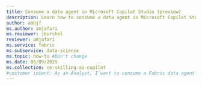 ```yaml
---
title: Consume a data agent in Microsoft Copilot Studio (preview)
description: Learn how to consume a data agent in Microsoft Copilot Studio.
author: amhjf
ms.author: amjafari
ms.reviewer: jburchel
reviewer: amjafari
ms.service: fabric
ms.subservice: data-science
ms.topic: how-to #Don't change
ms.date: 05/09/2025
ms.collection: ce-skilling-ai-copilot
#customer intent: As an Analyst, I want to consume a Fabric data agent within Microsoft Copilot Studio.
---
```

<!--
# Consume a Fabric Data Agent in Microsoft Copilot Studio (preview)

Microsoft Copilot Studio is a graphical, low-code platform for building custom AI agents that understand natural language, answer user inquiries, and perform actions such as automating tasks. These agents can then be deployed across channels such as Microsoft Teams, websites, and Microsoft 365 Copilot.

One of the ways to consume a Fabric data agent is by adding it to a custom AI agent in Microsoft Copilot Studio as a connected agent. This connected agents setup enables agent-to-agent collaboration, allowing the custom AI agent in Copilot Studio to securely access enterprise data through the Fabric data agent and ground its responses in organizational knowledge for improved accuracy, relevance, and context.

[!INCLUDE [feature-preview](../includes/feature-preview-note.md)]

[!INCLUDE [data-agent-prerequisites](./includes/data-agent-prerequisites.md)]
- Microsoft 365 Copilot license and a user license for each individual who will be building and managing custom agents.


## How to add a Fabric data agent to the custom AI agent in Copilot Studio

1. Navigate to [Microsoft Copilot Studio](https://copilotstudio.microsoft.com) and select your desired environment.

:::image type="content" source="./media/data-agent-microsoft-copilot-studio/microsoft-copilot-studio-environments.png" alt-text="Screenshot showing the main select environment in copilot studio." lightbox="./media/data-agent-microsoft-copilot-studio/microsoft-copilot-studio-environments.png":::

2. Once you select desired environment, on the left pane, select **Create**, then select **+ New agent** to start building your custom AI agent. If you already have a custom AI agent, you can skip steps 2 and 3.

:::image type="content" source="./media/data-agent-microsoft-copilot-studio/microsoft-copilot-studio-create-agent.png" alt-text="Screenshot showing the main page to create agent in copilot studio." lightbox="./media/data-agent-microsoft-copilot-studio/microsoft-copilot-studio-create-agent.png":::

3. Configure your agent by giving it a **Name** and **Description** that describes its purpose and role. Make sure to save your changes.

:::image type="content" source="./media/data-agent-microsoft-copilot-studio/microsoft-copilot-studio-main.png" alt-text="Screenshot showing to set up name and description for custom AI agent." lightbox="./media/data-agent-microsoft-copilot-studio/microsoft-copilot-studio-main.png":::

4. Once you set the basic details, you can move forward by adding:
   - **Knowledge sources** such as SharePoint, public websites, or uploaded files.
   - **Tools** that enable the agent to perform specific tasks or access external systems.
   - **Connections to other agents**, allowing more complex scenarios where multiple agents collaborate.

5. To add a Fabric data agent to your custom AI agent in Copilot Studio, navigate to **Agents** from the top pane and then select **+ Add** to add agents to your custom AI agent.

:::image type="content" source="./media/data-agent-microsoft-copilot-studio/microsoft-copilot-studio-agents.png" alt-text="Screenshot showing the first step to add agents to Copilot Studio." lightbox="./media/data-agent-microsoft-copilot-studio/microsoft-copilot-studio-agents.png":::

6. Select Microsoft Fabric from the **Choose how you want to extend your agent** category.

:::image type="content" source="./media/data-agent-microsoft-copilot-studio/microsoft-copilot-studio-add-fabric.png" alt-text="Screenshot showing the Fabric as connected agents category." lightbox="./media/data-agent-microsoft-copilot-studio/microsoft-copilot-studio-add-fabric.png":::

7. If there is already a connection between Microsoft Fabric and the custom AI agent, you can select **Next** and move to next step. Otherwise, select the dropdown and select **Create new connection** to establish a connection between Microsoft Fabric and Copilot Studio.

:::image type="content" source="./media/data-agent-microsoft-copilot-studio/microsoft-copilot-studio-connector.png" alt-text="Screenshot showing to add the Fabric connector to Copilot Studio." lightbox="./media/data-agent-microsoft-copilot-studio/microsoft-copilot-studio-connector.png":::

> [!NOTE]
> Ensure to publish your Fabric data agent prior to adding to your custom AI agent in Copilot Studio.

8. From the list of Fabric data agents you have access to, select the data agent that you want to connect to the custom AI agent in Copilot Studio and select **Next**. The selected data agent will work together with the custom AI agent to handle specific workflows.

:::image type="content" source="./media/data-agent-microsoft-copilot-studio/microsoft-copilot-studio-data-agents.png" alt-text="Screenshot showing the list of Fabric data agents." lightbox="./media/data-agent-microsoft-copilot-studio/microsoft-copilot-studio-data-agents.png":::

9. You can adjust the description for the Fabric data agent that you have selected and then select **Add agent**. This step will add the Fabric data agent to the custom AI agent in Microsoft Copilot Studio.

:::image type="content" source="./media/data-agent-microsoft-copilot-studio/microsoft-copilot-studio-add-fabric-data-agent.png" alt-text="Screenshot showing the last step to add data agent to Copilot Studio." lightbox="./media/data-agent-microsoft-copilot-studio/microsoft-copilot-studio-add-fabric-data-agent.png":::

10. Once done, navigate back to the **Agents** from the top pane and you should see the Fabric data agent among the agents that are connected to the custom AI agent. 

:::image type="content" source="./media/data-agent-microsoft-copilot-studio/microsoft-copilot-studio-fabric-added.png" alt-text="Screenshot showing the list of Fabric data agents added to Copilot Studio." lightbox="./media/data-agent-microsoft-copilot-studio/microsoft-copilot-studio-fabric-added.png":::

11. Select the connected Fabric data agent. Under additional details, you can optionally decide the authentication of the Fabric data agent to be the **User authentication** or **Agent author authentication**.

:::image type="content" source="./media/data-agent-microsoft-copilot-studio/microsoft-copilot-studio-fabric-authentication.png" alt-text="Screenshot showing the authentication for Fabric data agent in MCS." lightbox="./media/data-agent-microsoft-copilot-studio/microsoft-copilot-studio-fabric-authentication.png":::

12. To further enhance the responsiveness of your custom AI agent, you can define how the agent responds to users through adding topics and trigger phrases.

13. You could use the built-in test chat pane on the right to ask questions and get answers. This helps you to validate the performance of the custom AI agent to ensure it invokes the connected Fabric data agents to get answers and further fine-tune its behavior.

14. You can publish the custom AI agent and then navigate to the **Channels** to select your desired consumption channel.

:::image type="content" source="./media/data-agent-microsoft-copilot-studio/microsoft-copilot-studio-publish.png" alt-text="Screenshot showing to publish custom agent in MCS." lightbox="./media/data-agent-microsoft-copilot-studio/microsoft-copilot-studio-publish.png":::

:::image type="content" source="./media/data-agent-microsoft-copilot-studio/microsoft-copilot-studio-channels.png" alt-text="Screenshot showing the list of channel to which you can publish from Copilot Studio." lightbox="./media/data-agent-microsoft-copilot-studio/microsoft-copilot-studio-channels.png":::

> [!NOTE]
> The ability to use the custom agent with connected Fabric data agent is not currently supported in Microsoft 365 Copilot.

15. To publish to Teams, select Teams and Microsoft 365 Copilot from the list of channels. This opens the window on left, select **Add channel** to enable this channel. Once done, the **See agent in Teams** will be active. You can select it which will prompt you to Microsoft Teams.

:::image type="content" source="./media/data-agent-microsoft-copilot-studio/microsoft-copilot-studio-teams-channels.png" alt-text="Screenshot showing the publish process to Teams." lightbox="./media/data-agent-microsoft-copilot-studio/microsoft-copilot-studio-teams-channels.png":::

16. This will then launch Microsoft Teams where you will be able to ask questions from the custom AI agent and get answers.
-->






